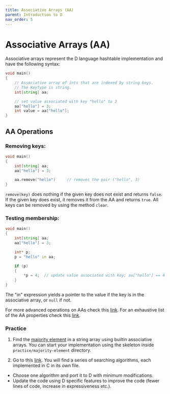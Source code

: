 ```yaml
---
title: Associative Arrays (AA)
parent: Introduction to D
nav_order: 5
---
```


# Associative Arrays (AA)

Associative arrays represent the D language hashtable implementation and have the following syntax:

```d
void main()
{
    // Associative array of ints that are indexed by string keys.
    // The KeyType is string.
    int[string] aa;

    // set value associated with key "hello" to 3
    aa["hello"] = 3;
    int value = aa["hello"];
}
```

## AA Operations

### Removing keys:

```d
void main()
{
    int[string] aa;
    aa["hello"] = 3;

    aa.remove("hello")     // removes the pair ("hello", 3)
}
```

`remove(key)` does nothing if the given key does not exist and returns `false`.
If the given key does exist, it removes it from the AA and returns `true`.
All keys can be removed by using the method `clear`.

### Testing membership:

```d
void main()
{
    int[string] aa;
    aa["hello"] = 3;

    int* p;
    p = "hello" in aa;

    if (p)
    {
        *p = 4;  // update value associated with key; aa["hello"] == 4
    }
}
```

The "in" expression yields a pointer to the value if the key is in the associative array, or `null` if not.

For more advanced operations on AAs check this [link](https://dlang.org/spec/hash-map.html#construction_assignment_entries).
For an exhaustive list of the AA properties check this [link](https://dlang.org/spec/hash-map.html#properties).

### Practice

1. Find the [majority element](https://leetcode.com/problems/majority-element/) in a string array using builtin associative arrays.
You can start your implementation using the skeleton inside `practice/majority-element` directory.

2. Go to this [link](https://github.com/TheAlgorithms/C/tree/master/searching).
You will find a series of searching algorithms, each implemented in C in its own file.
- Choose one algorithm and port it to D with minimum modifications.
- Update the code using D specific features to improve the code (fewer lines of code, increase in expressiveness etc.).

